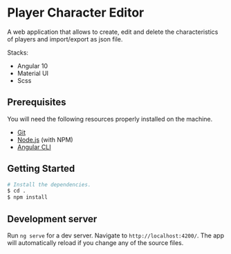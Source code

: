 # Player Character Editor

A web application that allows to create, edit and delete the characteristics of players and import/export as json file.

Stacks:

* Angular 10
* Material UI
* Scss

## Prerequisites

You will need the following resources properly installed on the machine.

* [Git](https://git-scm.com)
* [Node.js](https://nodejs.org) (with NPM)
* [Angular CLI](https://cli.angular.io/)

## Getting Started

```bash
# Install the dependencies.
$ cd .
$ npm install
```

## Development server

Run `ng serve` for a dev server. Navigate to `http://localhost:4200/`. The app will automatically reload if you change any of the source files.
